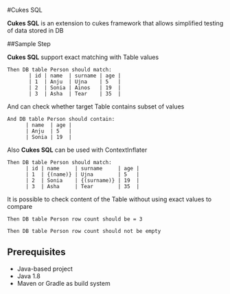 #Cukes SQL

**Cukes SQL** is an extension to cukes framework that allows simplified testing of data stored in DB

##Sample Step

**Cukes SQL** support exact matching with Table values

```gherkin
Then DB table Person should match:
       | id | name  | surname | age |
       | 1  | Anju  | Ujna    | 5   |
       | 2  | Sonia | Ainos   | 19  |
       | 3  | Asha  | Tear    | 35  |
```

And can check whether target Table contains subset of values

```gherkin
And DB table Person should contain:
      | name  | age |
      | Anju  | 5   |
      | Sonia | 19  |
```

Also **Cukes SQL** can be used with ContextInflater

```gherkin
Then DB table Person should match:
      | id | name     | surname     | age |
      | 1  | {(name)} | Ujna        | 5   |
      | 2  | Sonia    | {(surname)} | 19  |
      | 3  | Asha     | Tear        | 35  |
```
 
It is possible to check content of the Table without using exact values to compare
 
```gherkin
Then DB table Person row count should be = 3
```
 
```gherkin
Then DB table Person row count should not be empty
```
 
## Prerequisites

- Java-based project
- Java 1.8
- Maven or Gradle as build system